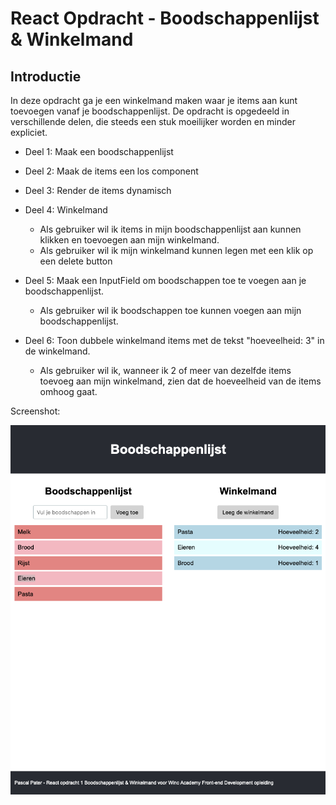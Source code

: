 # React Opdracht - Boodschappenlijst & Winkelmand

## Introductie

In deze opdracht ga je een winkelmand maken waar je items aan kunt toevoegen vanaf je boodschappenlijst. De opdracht is opgedeeld in verschillende delen, die steeds een stuk moeilijker worden en minder expliciet.

- Deel 1: Maak een boodschappenlijst
- Deel 2: Maak de items een los component
- Deel 3: Render de items dynamisch
- Deel 4: Winkelmand

    - Als gebruiker wil ik items in mijn boodschappenlijst aan kunnen klikken en toevoegen aan mijn winkelmand.
    - Als gebruiker wil ik mijn winkelmand kunnen legen met een klik op een delete button

- Deel 5: Maak een InputField om boodschappen toe te voegen aan je boodschappenlijst.

    - Als gebruiker wil ik boodschappen toe kunnen voegen aan mijn boodschappenlijst.
- Deel 6: Toon dubbele winkelmand items met de tekst "hoeveelheid: 3" in de winkelmand.

    - Als gebruiker wil ik, wanneer ik 2 of meer van dezelfde items toevoeg aan mijn winkelmand, zien dat de hoeveelheid van de items omhoog gaat.


Screenshot:

![React App Boodschappenlijst](./react-app-boodschappenlijst.png)